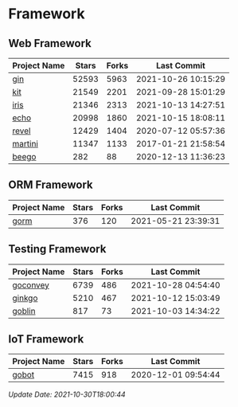 # Framework

## Web Framework
| Project Name | Stars | Forks | Last Commit |
| ------------ | ----- | ----- | ----------- |
| [gin](https://github.com/gin-gonic/gin) | 52593 | 5963 | 2021-10-26 10:15:29 |
| [kit](https://github.com/go-kit/kit) | 21549 | 2201 | 2021-09-28 15:01:29 |
| [iris](https://github.com/kataras/iris) | 21346 | 2313 | 2021-10-13 14:27:51 |
| [echo](https://github.com/labstack/echo) | 20998 | 1860 | 2021-10-15 18:08:11 |
| [revel](https://github.com/revel/revel) | 12429 | 1404 | 2020-07-12 05:57:36 |
| [martini](https://github.com/go-martini/martini) | 11347 | 1133 | 2017-01-21 21:58:54 |
| [beego](https://github.com/astaxie/beego) | 282 | 88 | 2020-12-13 11:36:23 |

## ORM Framework
| Project Name | Stars | Forks | Last Commit |
| ------------ | ----- | ----- | ----------- |
| [gorm](https://github.com/jinzhu/gorm) | 376 | 120 | 2021-05-21 23:39:31 |

## Testing Framework
| Project Name | Stars | Forks | Last Commit |
| ------------ | ----- | ----- | ----------- |
| [goconvey](https://github.com/smartystreets/goconvey) | 6739 | 486 | 2021-10-28 04:54:40 |
| [ginkgo](https://github.com/onsi/ginkgo) | 5210 | 467 | 2021-10-12 15:03:49 |
| [goblin](https://github.com/franela/goblin) | 817 | 73 | 2021-10-03 14:34:22 |

## IoT Framework
| Project Name | Stars | Forks | Last Commit |
| ------------ | ----- | ----- | ----------- |
| [gobot](https://github.com/hybridgroup/gobot) | 7415 | 918 | 2020-12-01 09:54:44 |

*Update Date: 2021-10-30T18:00:44*